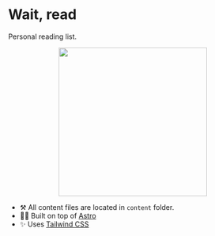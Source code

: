 # Wait, read

Personal reading list.

<p align="center">
  <img width="300" src="https://github.com/user-attachments/assets/e617aebe-6100-4c10-9841-2b383bdab801" alt="" />
</p>


- ⚒️ All content files are located in `content` folder.
- 👨‍🚀 Built on top of [Astro](https://astro.build)
- ✨ Uses [Tailwind CSS](https://tailwindcss.com)

